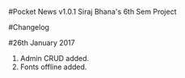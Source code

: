 #Pocket News v1.0.1
Siraj Bhana's 6th Sem Project

#Changelog

#26th January 2017
1. Admin CRUD added.
2. Fonts offline added.
